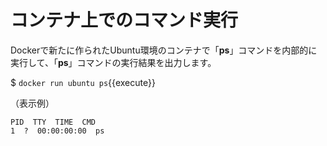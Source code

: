 # コンテナ上でのコマンド実行

Dockerで新たに作られたUbuntu環境のコンテナで「**ps**」コマンドを内部的に実行して、「**ps**」コマンドの実行結果を出力します。  

$ `docker run ubuntu ps`{{execute}}  

（表示例）  

```text
PID  TTY  TIME  CMD  
1  ?  00:00:00:00  ps 
```
